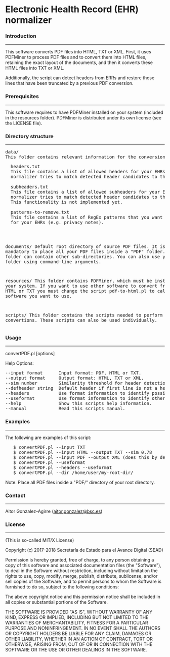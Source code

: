 #  Electronic Health Record (EHR) normalizer     

### Introduction
------------

This software converts PDF files into HTML, TXT or XML. First, it uses PDFMiner 
to process PDF files and to convert them into HTML files, retaining the 
exact layout of the documents, and then it converts these HTML files into TXT or 
XML. 

Additionally, the script can detect headers from ERRs and restore those lines 
that have been truncated by a previous PDF conversion.
 

### Prerequisites
-------------

This software requires to have PDFMiner installed on your system (included in 
the resources folder).
PDFMiner is distributed under its own license (see the LICENSE file).


### Directory structure
-------------------

<pre>
data/
This folder contains relevant information for the conversion process:
<pre>
  headers.txt
  This file contains a list of allowed headers for your EHRs. The 
  normalizer tries to match detected header candidates to this list.
	
  subheaders.txt
  This file contains a list of allowed subheaders for your EHRs. The  
  normalizer tries to match detected header candidates to this list. 
  This functionality is not implemented yet.
	
  patterns-to-remove.txt
  This file contains a list of RegEx patterns that you want to remove from 
  for your EHRs (e.g. privacy notes).
</pre>

documents/
Default root directory of source PDF files. It is mandatory to place all 
your PDF files inside a "PDF" folder. Your "PDF" folder can contain other 
sub-directories. You can also use your our root folder using command-line
arguments.

resources/
This folder contains PDFMiner, which must be installed in your
system. If you want to use other software to convert from PDF to HTML
or TXT you must change the script pdf-to-html.pl to call the software you 
want to use.

scripts/
This folder contains the scripts needed to perform partial convertions. These
scripts can also be used individually.
</pre> 

### Usage
-----

convertPDF.pl [options] 

Help Options:
<pre>
--input format      Input format: PDF, HTML or TXT.
--output format     Output format: HTML, TXT or XML.
--sim number        Similarity threshold for header detection.
--defheader string  Default header if first line is not a header.
--headers           Use format information to identify possible headers.
--useformat         Use format information to identify other characteristics.
--help              Show this scripts help information.
--manual            Read this scripts manual.
</pre>

### Examples
--------

The following are examples of this script:
<pre>
   $ convertPDF.pl --input TXT
   $ convertPDF.pl --input HTML --output TXT --sim 0.78
   $ convertPDF.pl --input PDF --output XML (does this by default)
   $ convertPDF.pl --useformat
   $ convertPDF.pl --headers --useformat
   $ convertPDF.pl --dir /home/user/my-root-dir/
</pre>

  Note: Place all PDF files inside a "PDF/" directory of your root
directory.



### Contact
------

 Aitor Gonzalez-Agirre (aitor.gonzalez@bsc.es)



### License
-------

(This is so-called MIT/X License)

Copyright (c) 2017-2018 Secretaría de Estado para el Avance Digital (SEAD)

Permission is hereby granted, free of charge, to any person obtaining a copy of this software and associated documentation files (the "Software"), to deal in the Software without restriction, including without limitation the rights to use, copy, modify, merge, publish, distribute, sublicense, and/or sell copies of the Software, and to permit persons to whom the Software is furnished to do so, subject to the following conditions:

The above copyright notice and this permission notice shall be included in all copies or substantial portions of the Software.

THE SOFTWARE IS PROVIDED "AS IS", WITHOUT WARRANTY OF ANY KIND, EXPRESS OR IMPLIED, INCLUDING BUT NOT LIMITED TO THE WARRANTIES OF MERCHANTABILITY, FITNESS FOR A PARTICULAR PURPOSE AND NONINFRINGEMENT. IN NO EVENT SHALL THE AUTHORS OR COPYRIGHT HOLDERS BE LIABLE FOR ANY CLAIM, DAMAGES OR OTHER LIABILITY, WHETHER IN AN ACTION OF CONTRACT, TORT OR OTHERWISE, ARISING FROM, OUT OF OR IN CONNECTION WITH THE SOFTWARE OR THE USE OR OTHER DEALINGS IN THE SOFTWARE.

